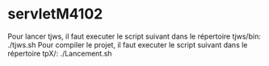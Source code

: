 # servletM4102


Pour lancer tjws, il faut executer le script suivant dans le répertoire tjws/bin:
    ./tjws.sh
Pour compiler le projet, il faut executer le script suivant dans le répertoire tpX/:
    ./Lancement.sh